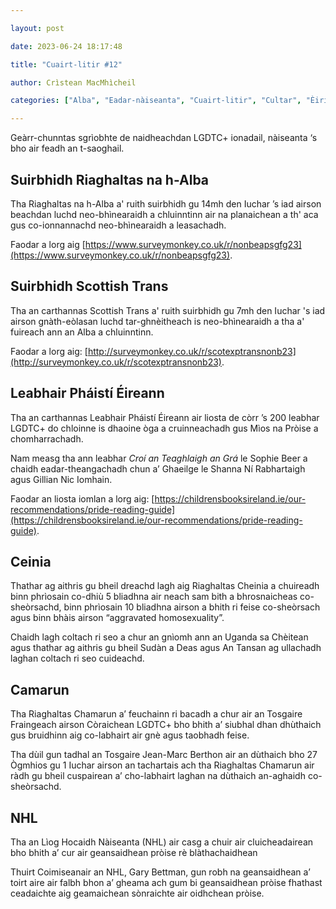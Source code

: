 ```yaml
---

layout: post

date: 2023-06-24 18:17:48

title: "Cuairt-litir #12"

author: Crìstean MacMhìcheil

categories: ["Alba", "Eadar-nàiseanta", "Cuairt-litir", "Cultar", "Èirinn", "Lagh", "Poileataigs", "Pròis", "Spòrs"]

---
```


Geàrr-chunntas sgrìobhte de naidheachdan LGDTC+ ionadail, nàiseanta ‘s bho air feadh an t-saoghail.

## Suirbhidh Riaghaltas na h-Alba

Tha Riaghaltas na h-Alba a' ruith suirbhidh gu 14mh den Iuchar ’s iad airson beachdan luchd neo-bhìnearaidh a chluinntinn air na planaichean a th' aca gus co-ionnannachd neo-bhìnearaidh a leasachadh.

Faodar a lorg aig [https://www.surveymonkey.co.uk/r/nonbeapsgfg23](https://www.surveymonkey.co.uk/r/nonbeapsgfg23).

## Suirbhidh Scottish Trans

Tha an carthannas Scottish Trans a' ruith suirbhidh gu 7mh den Iuchar 's iad airson gnàth-eòlasan luchd tar-ghnèitheach is neo-bhìnearaidh a tha a' fuireach ann an Alba a chluinntinn.

Faodar a lorg aig: [http://surveymonkey.co.uk/r/scotexptransnonb23](http://surveymonkey.co.uk/r/scotexptransnonb23).

## Leabhair Pháistí Éireann

Tha an carthannas Leabhair Pháistí Éireann air liosta de còrr ’s 200 leabhar LGDTC+ do chloinne is dhaoine òga a cruinneachadh gus Mìos na Pròise a chomharrachadh.

Nam measg tha ann leabhar <i>Croí an Teaghlaigh an Grá</i> le Sophie Beer a chaidh eadar-theangachadh chun a’ Ghaeilge le Shanna Ní Rabhartaigh agus Gillian Nic Iomhain.

Faodar an liosta iomlan a lorg aig: [https://childrensbooksireland.ie/our-recommendations/pride-reading-guide](https://childrensbooksireland.ie/our-recommendations/pride-reading-guide).

## Ceinia

Thathar ag aithris gu bheil dreachd lagh aig Riaghaltas Cheinia a chuireadh binn phrìosain co-dhiù 5 bliadhna air neach sam bith a bhrosnaicheas co-sheòrsachd, binn phrìosain 10 bliadhna airson a bhith ri feise co-sheòrsach agus binn bhàis airson “aggravated homosexuality”.

Chaidh lagh coltach ri seo a chur an gnìomh ann an Uganda sa Chèitean agus thathar ag aithris gu bheil Sudàn a Deas agus An Tansan ag ullachadh laghan coltach ri seo cuideachd.

## Camarun

Tha Riaghaltas Chamarun a’ feuchainn ri bacadh a chur air an Tosgaire Fraingeach airson Còraichean LGDTC+ bho bhith a’ siubhal dhan dhùthaich gus bruidhinn aig co-labhairt air gnè agus taobhadh feise.

Tha dùil gun tadhal an Tosgaire Jean-Marc Berthon air an dùthaich bho 27 Ògmhios gu 1 Iuchar airson an tachartais ach tha Riaghaltas Chamarun air ràdh gu bheil cuspairean a’ cho-labhairt laghan na dùthaich an-aghaidh co-sheòrsachd.

## NHL

Tha an Lìog Hocaidh Nàiseanta (NHL) air casg a chuir air cluicheadairean bho bhith a’ cur air geansaidhean pròise rè blàthachaidhean

Thuirt Coimiseanair an NHL, Gary Bettman, gun robh na geansaidhean a’ toirt aire air falbh bhon a’ gheama ach gum bi geansaidhean pròise fhathast ceadaichte aig geamaichean sònraichte air oidhchean pròise.
